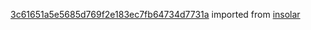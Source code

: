 [3c61651a5e5685d769f2e183ec7fb64734d7731a](https://github.com/insolar/insolar/commit/3c61651a5e5685d769f2e183ec7fb64734d7731a) imported from [insolar](https://github.com/insolar/insolar)
